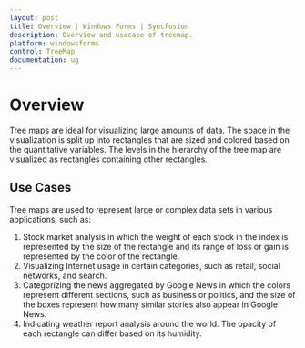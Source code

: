 ```yaml
---
layout: post
title: Overview | Windows Forms | Syncfusion
description: Overview and usecase of treemap.
platform: windowsforms
control: TreeMap 
documentation: ug
---
```


# Overview

Tree maps are ideal for visualizing large amounts of data. The space in the visualization is split up into rectangles that are sized and colored based on the quantitative variables. The levels in the hierarchy of the tree map are visualized as rectangles containing other rectangles.

## Use Cases

Tree maps are used to represent large or complex data sets in various applications, such as:

1. Stock market analysis in which the weight of each stock in the index is represented by the size of the rectangle and its range of loss or gain is represented by the color of the rectangle.
2. Visualizing Internet usage in certain categories, such as retail, social networks, and search.
3. Categorizing the news aggregated by Google News in which the colors represent different sections, such as business or politics, and the size of the boxes represent how many similar stories also appear in Google News.
4. Indicating weather report analysis around the world. The opacity of each rectangle can differ based on its humidity.
